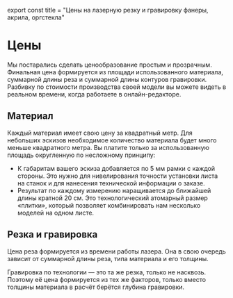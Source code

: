 export const title = "Цены на лазерную резку и гравировку фанеры, акрила, оргстекла"

# Цены

Мы постарались сделать ценообразование простым и прозрачным. Финальная цена формируется из площади использованного материала, суммарной длины реза и суммарной длины контуров гравировки. Разбивку по стоимости производства своей модели вы можете видеть в реальном времени, когда работаете в онлайн-редакторе.

## Материал

Каждый материал имеет свою цену за квадратный метр. Для небольших эскизов необходимое количество материала будет много меньше квадратного метра. Вы платите только за использованную площадь округленную по несложному принципу:

- К габаритам вашего эскиза добавляется по 5 мм рамки с каждой стороны. Это нужно для нивелирования точности установки листа на станок и для нанесения технической информации о заказе.
- Результат по каждому измерению наращивается до ближайшей длины кратной 20 см. Это технологический атомарный размер «плитки», который позволяет комбинировать нам несколько моделей на одном листе.

<SheetPriceList />

## Резка и гравировка

Цена реза формируется из времени работы лазера. Она в свою очередь зависит от суммарной длины реза, типа материала и его толщины.

Гравировка по технологии — это та же резка, только не насквозь. Поэтому её цена формируется из тех же факторов, только вместо толщины материала в расчёт берётся глубина гравировки.

<CutPriceList />
